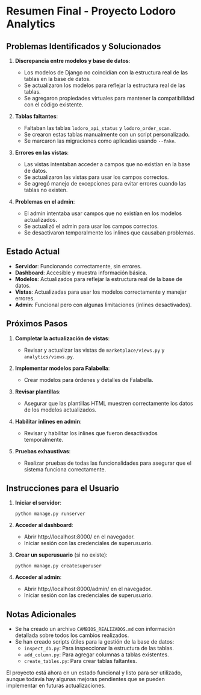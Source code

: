 # Resumen Final - Proyecto Lodoro Analytics

## Problemas Identificados y Solucionados

1. **Discrepancia entre modelos y base de datos**:
   - Los modelos de Django no coincidían con la estructura real de las tablas en la base de datos.
   - Se actualizaron los modelos para reflejar la estructura real de las tablas.
   - Se agregaron propiedades virtuales para mantener la compatibilidad con el código existente.

2. **Tablas faltantes**:
   - Faltaban las tablas `lodoro_api_status` y `lodoro_order_scan`.
   - Se crearon estas tablas manualmente con un script personalizado.
   - Se marcaron las migraciones como aplicadas usando `--fake`.

3. **Errores en las vistas**:
   - Las vistas intentaban acceder a campos que no existían en la base de datos.
   - Se actualizaron las vistas para usar los campos correctos.
   - Se agregó manejo de excepciones para evitar errores cuando las tablas no existen.

4. **Problemas en el admin**:
   - El admin intentaba usar campos que no existían en los modelos actualizados.
   - Se actualizó el admin para usar los campos correctos.
   - Se desactivaron temporalmente los inlines que causaban problemas.

## Estado Actual

- **Servidor**: Funcionando correctamente, sin errores.
- **Dashboard**: Accesible y muestra información básica.
- **Modelos**: Actualizados para reflejar la estructura real de la base de datos.
- **Vistas**: Actualizadas para usar los modelos correctamente y manejar errores.
- **Admin**: Funcional pero con algunas limitaciones (inlines desactivados).

## Próximos Pasos

1. **Completar la actualización de vistas**:
   - Revisar y actualizar las vistas de `marketplace/views.py` y `analytics/views.py`.

2. **Implementar modelos para Falabella**:
   - Crear modelos para órdenes y detalles de Falabella.

3. **Revisar plantillas**:
   - Asegurar que las plantillas HTML muestren correctamente los datos de los modelos actualizados.

4. **Habilitar inlines en admin**:
   - Revisar y habilitar los inlines que fueron desactivados temporalmente.

5. **Pruebas exhaustivas**:
   - Realizar pruebas de todas las funcionalidades para asegurar que el sistema funciona correctamente.

## Instrucciones para el Usuario

1. **Iniciar el servidor**:
   ```
   python manage.py runserver
   ```

2. **Acceder al dashboard**:
   - Abrir http://localhost:8000/ en el navegador.
   - Iniciar sesión con las credenciales de superusuario.

3. **Crear un superusuario** (si no existe):
   ```
   python manage.py createsuperuser
   ```

4. **Acceder al admin**:
   - Abrir http://localhost:8000/admin/ en el navegador.
   - Iniciar sesión con las credenciales de superusuario.

## Notas Adicionales

- Se ha creado un archivo `CAMBIOS_REALIZADOS.md` con información detallada sobre todos los cambios realizados.
- Se han creado scripts útiles para la gestión de la base de datos:
  - `inspect_db.py`: Para inspeccionar la estructura de las tablas.
  - `add_column.py`: Para agregar columnas a tablas existentes.
  - `create_tables.py`: Para crear tablas faltantes.

El proyecto está ahora en un estado funcional y listo para ser utilizado, aunque todavía hay algunas mejoras pendientes que se pueden implementar en futuras actualizaciones. 